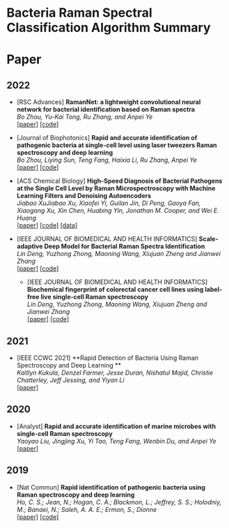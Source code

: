 # Bacteria Raman Spectral Classification Algorithm Summary

# Paper

## 2022
- [RSC Advances] **RamanNet: a lightweight convolutional neural network for bacterial identification based on Raman spectra**  
  _Bo Zhou, Yu-Kai Tong, Ru Zhang, and Anpei Ye_  
  [[paper]](https://pubs.rsc.org/en/content/articlepdf/2022/ra/d2ra03722j) [[code]](https://github.com/Bo-Zhou-gogogo/RamanNet)
  
- [Journal of Biophotonics] **Rapid and accurate identification of pathogenic bacteria at single-cell level using laser tweezers Raman spectroscopy and deep learning**  
  _Bo Zhou, Liying Sun, Teng Fang, Haixia Li, Ru Zhang, Anpei Ye_  
  [[paper]](https://pubs.rsc.org/en/content/articlelanding/2020/an/c9an02069a) [[code]](https://github.com/Bo-Zhou-gogogo/Rapid-and-accurate-identification-of-pathogenic-bacteria-at-the-single-cell-level-using-laser-tweeze)

- [ACS Chemical Biology] **High-Speed Diagnosis of Bacterial Pathogens at the Single Cell Level by Raman Microspectroscopy with Machine Learning Filters and Denoising Autoencoders**  
  _Jiabao XuJiabao Xu, Xiaofei Yi, Guilan Jin, Di Peng, Gaoya Fan, Xiaogang Xu, Xin Chen, Huabing Yin, Jonathan M. Cooper, and Wei E. Huang_  
  [[paper]](https://pubs.acs.org/doi/10.1021/acschembio.1c00834) [[code]](https://doi.org/10.6084/m9.figshare.14377286.v1) [[data]](https://figshare.com/articles/dataset/Raman_bacteria_data_csv/14377259/1)

- [IEEE JOURNAL OF BIOMEDICAL AND HEALTH INFORMATICS] **Scale-adaptive Deep Model for Bacterial Raman Spectra Identification**  
  _Lin Deng, Yuzhong Zhong, Maoning Wang, Xiujuan Zheng and Jianwei Zhang_  
  [[paper]](https://pubmed.ncbi.nlm.nih.gov/34543211/) [[code]](https://github.com/DenglinGo/bacteria-SANet) 
  
  - [IEEE JOURNAL OF BIOMEDICAL AND HEALTH INFORMATICS] **Biochemical fingerprint of colorectal cancer cell lines using label-free live single-cell Raman spectroscopy**  
  _Lin Deng, Yuzhong Zhong, Maoning Wang, Xiujuan Zheng and Jianwei Zhang_  
  [[paper]](https://pubmed.ncbi.nlm.nih.gov/34543211/) [[code]](https://github.com/DenglinGo/bacteria-SANet) 
  
## 2021
- [IEEE CCWC 2021] **Rapid Detection of Bacteria Using Raman Spectroscopy and Deep Learning **  
  _Kaitlyn Kukula, Denzel Farmer, Jesse Duran, Nishatul Majid, Christie Chatterley, Jeff Jessing, and Yiyan Li_  
  [[paper]](https://ieeexplore.ieee.org/stamp/stamp.jsp?tp=&arnumber=9375955)
  
## 2020
- [Analyst] **Rapid and accurate identification of marine microbes with single-cell Raman spectroscopy**  
  _Yaoyao Liu, Jingjing Xu, Yi Tao, Teng Fang, Wenbin Du, and Anpei Ye_  
  [[paper]](https://pubs.rsc.org/en/content/articlelanding/2020/an/c9an02069a)

## 2019

- [Nat Commun] **Rapid identification of pathogenic bacteria using Raman spectroscopy and deep learning**  
  _Ho, C. S.; Jean, N.; Hogan, C. A.; Blackmon, L.; Jeffrey, S. S.; Holodniy, M.; Banaei, N.; Saleh, A. A. E.; Ermon, S.; Dionne_  
  [[paper]](https://www.nature.com/articles/s41467-019-12898-9)    [[code]](https://github.com/csho33/bacteria-ID)


    
